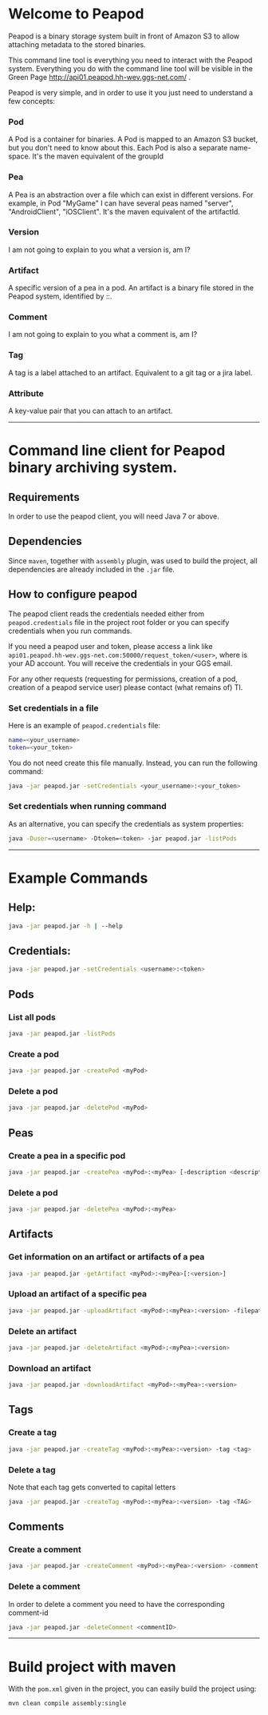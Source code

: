# Welcome to Peapod

Peapod is a binary storage system built in front of Amazon S3 to allow attaching metadata to the stored binaries.

This command line tool is everything you need to interact with the Peapod system. Everything you do with the command line tool will be visible in the Green Page http://api01.peapod.hh-wev.ggs-net.com/ .

Peapod is very simple, and in order to use it you just need to understand a few concepts:

### Pod
A Pod is a container for binaries. A Pod is mapped to an Amazon S3 bucket, but you don't need to know about this.
Each Pod is also a separate name-space.
It's the maven equivalent of the groupId

### Pea
A Pea is an abstraction over a file which can exist in different versions.
For example, in Pod "MyGame" I can have several peas named "server", "AndroidClient", "iOSClient".
It's the maven equivalent of the artifactId.

### Version
I am not going to explain to you what a version is, am I?

### Artifact
A specific version of a pea in a pod. An artifact is a binary file stored in the Peapod system, identified by <Pod>:<Pea>:<Version>.

### Comment
I am not going to explain to you what a comment is, am I?

### Tag
A tag is a label attached to an artifact. Equivalent to a git tag or a jira label.

### Attribute
A key-value pair that you can attach to an artifact.

----------------------------------------------------------------------

# Command line client for Peapod binary archiving system.

## Requirements
In order to use the peapod client, you will need Java 7 or above.

## Dependencies
Since `maven`, together with `assembly` plugin, was used to build the project, all dependencies are already included in the `.jar` file.

## How to configure peapod

The peapod client reads the credentials needed either from `peapod.credentials` file in the project root folder or you can specify credentials when you run commands.

If you need a peapod user and token, please access a link like `api01.peapod.hh-wev.ggs-net.com:50000/request_token/<user>`, where <user> is your AD account.
You will receive the credentials in your GGS email.

For any other requests (requesting for permissions, creation of a pod, creation of a peapod service user) please contact (what remains of) TI.

### Set credentials in a file

Here is an example of `peapod.credentials` file:

```bash
name=<your_username>
token=<your_token>
```
You do not need create this file manually. Instead, you can run the following command:

```bash
java -jar peapod.jar -setCredentials <your_username>:<your_token>

```
### Set credentials when running command

As an alternative, you can specify the credentials as system properties:

```bash
java -Duser=<username> -Dtoken=<token> -jar peapod.jar -listPods
```

----------------------------------------------------------------------

# Example Commands

## Help:
```bash
java -jar peapod.jar -h | --help
```
## Credentials:
```bash
java -jar peapod.jar -setCredentials <username>:<token>
```

## Pods
### List all pods
```bash
java -jar peapod.jar -listPods
```

### Create a pod
```bash
java -jar peapod.jar -createPod <myPod>
```

### Delete a pod
```bash
java -jar peapod.jar -deletePod <myPod>
```


## Peas
### Create a pea in a specific pod
```bash
java -jar peapod.jar -createPea <myPod>:<myPea> [-description <description>]
```


### Delete a pod
```bash
java -jar peapod.jar -deletePea <myPod>:<myPea>
```

## Artifacts

### Get information on an artifact or artifacts of a pea
```bash
java -jar peapod.jar -getArtifact <myPod>:<myPea>[:<version>]
```

### Upload an artifact of a specific pea
```bash
java -jar peapod.jar -uploadArtifact <myPod>:<myPea>:<version> -filepath <filepath>
```

### Delete an artifact
```bash
java -jar peapod.jar -deleteArtifact <myPod>:<myPea>:<version>
```

### Download an artifact
```bash
java -jar peapod.jar -downloadArtifact <myPod>:<myPea>:<version>
```


## Tags
### Create a tag
```bash
java -jar peapod.jar -createTag <myPod>:<myPea>:<version> -tag <tag>
```

### Delete a tag
Note that each tag gets converted to capital letters
```bash
java -jar peapod.jar -createTag <myPod>:<myPea>:<version> -tag <TAG>
```


## Comments
### Create a comment
```bash
java -jar peapod.jar -createComment <myPod>:<myPea>:<version> -comment <comment>
```

### Delete a comment
In order to delete a comment you need to have the corresponding comment-id
```bash
java -jar peapod.jar -deleteComment <commentID>
```

----------------------------------------------------
# Build project with maven

With the `pom.xml` given in the project, you can easily build the project using:

```bash
mvn clean compile assembly:single
```
